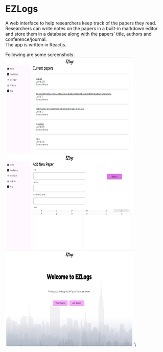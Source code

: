 # EZLogs
A web interface to help researchers keep track of the papers they read.<br>
Researchers can write notes on the papers in a built-in markdown editor and store them in a database along with the papers' title, authors and conference/journal.<br>
The app is written in Reactjs.

Following are some screenshots:<br>
<img src="./ss-view.png" width="400" height="300" /> \
<img src="./ss-add.png" width="400" height="300" /> \
<img src="./ss-main.png" width="400" height="300" /> \

